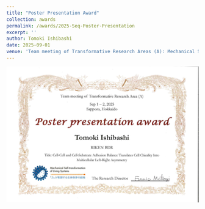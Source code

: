 ```yaml
---
title: "Poster Presentation Award"
collection: awards
permalink: /awards/2025-Seq-Poster-Presentation
excerpt: ''
author: Tomoki Ishibashi
date: 2025-09-01
venue: 'Team meeting of Transformative Research Areas (A): Mechanical Self-transformation of Living Systems'
---
```


![Certification](/images/20250901_award_cert.webp)
